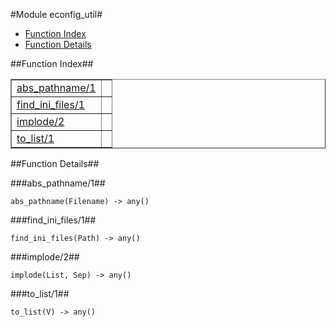 

#Module econfig_util#
* [Function Index](#index)
* [Function Details](#functions)




<a name="index"></a>

##Function Index##


<table width="100%" border="1" cellspacing="0" cellpadding="2" summary="function index"><tr><td valign="top"><a href="#abs_pathname-1">abs_pathname/1</a></td><td></td></tr><tr><td valign="top"><a href="#find_ini_files-1">find_ini_files/1</a></td><td></td></tr><tr><td valign="top"><a href="#implode-2">implode/2</a></td><td></td></tr><tr><td valign="top"><a href="#to_list-1">to_list/1</a></td><td></td></tr></table>


<a name="functions"></a>

##Function Details##

<a name="abs_pathname-1"></a>

###abs_pathname/1##




`abs_pathname(Filename) -> any()`

<a name="find_ini_files-1"></a>

###find_ini_files/1##




`find_ini_files(Path) -> any()`

<a name="implode-2"></a>

###implode/2##




`implode(List, Sep) -> any()`

<a name="to_list-1"></a>

###to_list/1##




`to_list(V) -> any()`

